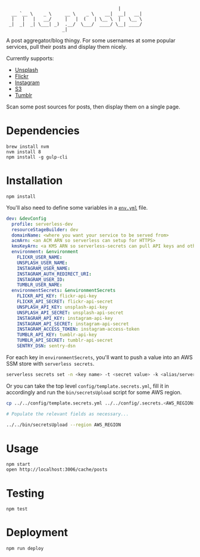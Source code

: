 ```
                                          |         
  __ `__ \    _ \     __ \    _ \    __|  __|   __| 
  |   |   |   __/     |   |  (   | \__ \  |   \__ \ 
 _|  _|  _| \___| _)  .__/  \___/  ____/ \__| ____/ 
                     _|                             
```

A post aggregator/blog thingy. For some usernames at some popular services, pull their posts and display them nicely.

Currently supports:
- [Unsplash](https://unsplash.com/documentation)
- [Flickr](https://www.flickr.com/services/api/)
- [Instagram](https://www.instagram.com/developer/)
- [S3](https://github.com/Automattic/knox)
- [Tumblr](https://www.tumblr.com/docs/en/api/v2)

Scan some post sources for posts, then display them on a single page.

# Dependencies

```
brew install nvm
nvm install 8
npm install -g gulp-cli
```

# Installation

```
npm install
```

You'll also need to define some variables in a [`env.yml`](https://github.com/randytarampi/me.posts/blob/master/env.yml) file.

```yml
dev: &devConfig
  profile: serverless-dev
  resourceStageBuilder: dev
  domainName: <where you want your service to be served from>
  acmArn: <an ACM ARN so serverless can setup for HTTPS>
  kmsKeyArn: <a KMS ARN so serverless-secrets can pull API keys and other `environmentSecrets` out of the SSM store>
  environment: &environment
    FLICKR_USER_NAME:
    UNSPLASH_USER_NAME:
    INSTAGRAM_USER_NAME:
    INSTAGRAM_AUTH_REDIRECT_URI:
    INSTAGRAM_USER_ID:
    TUMBLR_USER_NAME:
  environmentSecrets: &environmentSecrets
    FLICKR_API_KEY: flickr-api-key
    FLICKR_API_SECRET: flickr-api-secret
    UNSPLASH_API_KEY: unsplash-api-key
    UNSPLASH_API_SECRET: unsplash-api-secret
    INSTAGRAM_API_KEY: instagram-api-key
    INSTAGRAM_API_SECRET: instagram-api-secret
    INSTAGRAM_ACCESS_TOKEN: instagram-access-token
    TUMBLR_API_KEY: tumblr-api-key
    TUMBLR_API_SECRET: tumblr-api-secret
    SENTRY_DSN: sentry-dsn
```

For each key in `environmentSecrets`, you'll want to push a value into an AWS SSM store with `serverless secrets`.

```bash
serverless secrets set -n <key name> -t <secret value> -k <alias/serverless-dev|alias/serverless-prd>
```

Or you can take the top level `config/template.secrets.yml`, fill it in accordingly and run the `bin/secretsUpload` script for some AWS region.

```bash
cp ../../config/template.secrets.yml ../../config/.secrets.<AWS_REGION>.yml # Create a region specific template file

# Populate the relevant fields as necessary...

../../bin/secretsUpload --region AWS_REGION
```

# Usage

```
npm start
open http://localhost:3006/cache/posts
```

# Testing

```
npm test
```

# Deployment

```
npm run deploy
```
